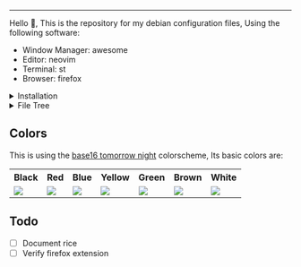 ---

Hello 👋, This is the repository for my debian configuration files,
Using the following software:
- Window Manager: awesome
- Editor: neovim
- Terminal: st
- Browser: firefox


<details>
<summary>Installation</summary>
<p>

```sh
git clone --depth 1 https://github.com/undefinedDarkness/rice.git # Clone The Repository
cd rice
make pre-install
```

### Firefox Tabs
1. Toggle [Firefox Extension Verification](https://stackoverflow.com/questions/31952727/how-can-i-disable-signature-checking-for-firefox-add-on)
2. Flip `svg.context-properties.content.enabled` to true (Important for Firefox CSS)
3. Run `make install` in ./misc/extension
4. Install extension from ./misc/extension/ext.zip (Install from file)

</p>
</details>

<details>
<summary>File Tree</summary>

```sh
📂  rice/
   📂  misc/
      ├ discord.css # Discord theme
      └ phocus-gtk-mod.diff # GTK theme modifications
      📂  extension/ # firefox tabs extension
      📂  scripts/ # personal scripts
         ├ master.sh # scripts to be sourced
         ├ vimStartupTime.sh # vim profiling script
         └ xmodmap.colemak
      📂  wallpapers/ # wallpaper collection
   📂  .config/
      📂  awesome/ # AwesomeWM configuration
         └ rc.lua # init
         📂  components/ # major components
            ├ bar.lua # wibar
            ├ menu.lua # right-click menu
            ├ notifications.lua # notifications
            └ titlebar.lua # titlebar
         📂  misc/ # misc parts 
            ├ firefox.lua # firefox interface
            └ platform.lua # general awesome setup
            📂  keybindings/ # keybindings
               ├ client.lua # for windows
               └ global.lua # global
            📂  libs/ # external libraries
               ├ inspect.lua # lua debugging library
               ├ json.lua # json parsing library
               └ stdlib.lua # personal helpers
               📂  bling/ # bling library
         📂  subcomponents/ # sub-components to be imported by components
            ├ taglist.lua # workspace list
            └ tasklist.lua # app list
         📂  theme/ # awesomewm theme
            └ theme.lua # data file
            📂  assets/ # theme assets
      📂  nvim/ # NeoVim Config
         └ init.lua # init 
         📂  colors/
            └ base16-tomorrow-night.vim # colorscheme
         📂  error_marker/ # custom plugin
         📂  lua/
            ├ auto.vim # auto commands
            ├ bindings.lua # key bindings
            ├ mod.lua # external modules
            └ platform.lua # general vim settings
      📂  procps/
         └ toprc # `top` configuration file
```

</details>

## Colors
This is using the [base16 tomorrow night](http://gg.gg/vyf7h) colorscheme, Its basic colors are:
<table>
<tr>
<th>Black</th>
<th>Red</th>
<th>Blue</th>
<th>Yellow</th>
<th>Green</th>
<th>Brown</th>
<th>White</th>
</tr>
<tr>
<td><img src="https://via.placeholder.com/50/1d1f21/000000?text=+"/></td>
<td><img src="https://via.placeholder.com/50/cc6666/000000?text=+"/></td>
<td><img src="https://via.placeholder.com/50/8abeb7/000000?text=+"/></td>
<td><img src="https://via.placeholder.com/50/f0c674/000000?text=+"/></td>
<td><img src="https://via.placeholder.com/50/b5bd68/000000?text=+"/></td>
<td><img src="https://via.placeholder.com/50/a3685a/000000?text=+"/></td>
<td><img src="https://via.placeholder.com/50/e0e0e0/000000?text=+"/></th>
</tr>
</table>


## Todo
- [ ] Document rice
- [ ] Verify firefox extension
